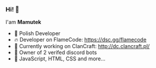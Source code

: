 ### Hi! 👋
I'am **Mamutek**

- 🔸 Polish Developer
- 🔥 Developer on FlameCode:
https://dsc.gg/flamecode
- 👑 Currently working on ClanCraft:
http://dc.clancraft.pl/
- 🎇 Owner of 2 verifed discord bots
- 🧨 JavaScript, HTML, CSS and more...

